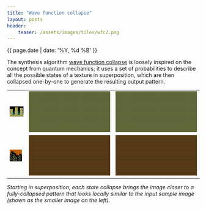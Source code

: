 ```yaml
---
title: "Wave function collapse"
layout: posts
header:
    teaser: /assets/images/tiles/wfc2.png
---
```


{{ page.date | date: '%Y, %d %B' }}

The synthesis algorithm <a href="https://github.com/mxgmn/WaveFunctionCollapse">wave function collapse</a> is loosely inspired on the concept from quantum mechanics; it uses a set of probabilities to describe all the possible states of a texture in superposition, which are then collapsed one-by-one to generate the resulting output pattern.


<table>
  <tr>
    <td><img src="/assets/images/misc/wfc/Skyline_.png"></td>
    <td><img src="/assets/images/misc/wfc/Skyline_1.gif"></td>
    <td><img src="/assets/images/misc/wfc/Skyline_3.gif"></td>
  </tr>
    <tr>
    <td><img src="/assets/images/misc/wfc/Skyline2_.png"></td>
    <td><img src="/assets/images/misc/wfc/Skyline2_1.gif"></td>
    <td><img src="/assets/images/misc/wfc/Skyline2_2.gif"></td>
  </tr>
</table>

<i>Starting in superposition, each state collapse brings the image closer to a fully-collapsed pattern that looks locally similar to the input sample image (shown as the smaller image on the left).</i>






